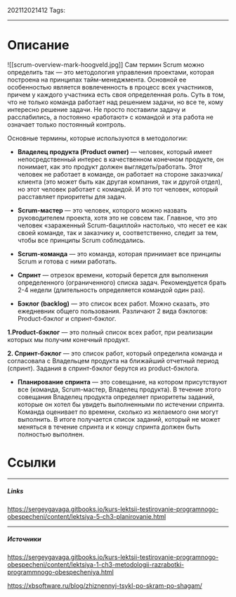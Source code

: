 202112021412
Tags:
___
# Описание
![[scrum-overview-mark-hoogveld.jpg]]
Сам термин Scrum можно определить так — это методология управления проектами, которая построена на принципах тайм-менеджмента. Основной ее особенностью является вовлеченность в процесс всех участников, причем у каждого участника есть своя определенная роль. Суть в том, что не только команда работает над решением задачи, но все те, кому интересно решение задачи. Не просто поставили задачу и расслабились, а постоянно «работают» с командой и эта работа не означает только постоянный контроль.

Основные термины, которые используются в методологии:

-   **Владелец продукта (Product owner)** — человек, который имеет непосредственный интерес в качественном конечном продукте, он понимает, как это продукт должен выглядеть/работать. Этот человек не работает в команде, он работает на стороне заказчика/клиента (это может быть как другая компания, так и другой отдел), но этот человек работает с командой. И это тот человек, который расставляет приоритеты для задач.
    
-   **Scrum-мастер** — это человек, которого можно назвать руководителем проекта, хотя это не совсем так. Главное, что это человек «зараженный Scrum-бациллой» настолько, что несет ее как своей команде, так и заказчику и, соответственно, следит за тем, чтобы все принципы Scrum соблюдались.
    
-   **Scrum-команда** — это команда, которая принимает все принципы Scrum и готова с ними работать.
    
-   **Спринт** — отрезок времени, который берется для выполнения определенного (ограниченного) списка задач. Рекомендуется брать 2-4 недели (длительность определяется командой один раз).
    
-   **Бэклог (backlog)** — это список всех работ. Можно сказать, это ежедневник общего пользования. Различают 2 вида бэклогов: Product-бэклог и спринт-бэклог.
    

**1.Product-бэклог** — это полный список всех работ, при реализации которых мы получим конечный продукт.

**2. Спринт-бэклог** — это список работ, который определила команда и согласовала с Владельцем продукта на ближайший отчетный период (спринт). Задания в спринт-бэклог берутся из product-бэклога.

-   **Планирование спринта** — это совещание, на котором присутствуют все (команда, Scrum-мастер, Владелец продукта). В течение этого совещания Владелец продукта определяет приоритеты заданий, которые он хотел бы увидеть выполненными по истечении спринта. Команда оценивает по времени, сколько из желаемого они могут выполнить. В итоге получается список заданий, который не может меняться в течение спринта и к концу спринта должен быть полностью выполнен.



# Ссылки

___
##### Links
https://sergeygavaga.gitbooks.io/kurs-lektsii-testirovanie-programnogo-obespecheni/content/lektsiya-5-ch3-planirovanie.html

---
##### Источники
https://sergeygavaga.gitbooks.io/kurs-lektsii-testirovanie-programnogo-obespecheni/content/lektsiya-1-ch3-metodologii-razrabotki-programmnogo-obespecheniya.html

https://xbsoftware.ru/blog/zhiznennyj-tsykl-po-skram-po-shagam/